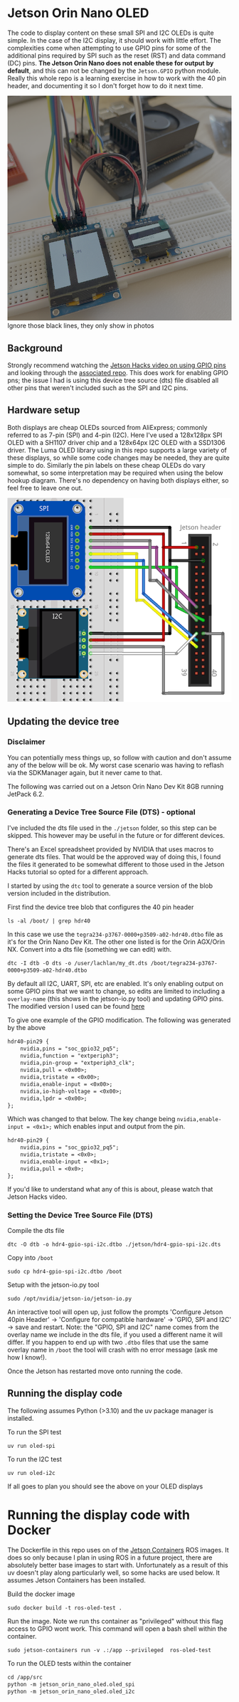 # Jetson Orin Nano OLED

The code to display content on these small SPI and I2C OLEDs is quite simple. In the case of the I2C display, it should work with little effort. The complexities come when attempting to use GPIO pins for some of the additional pins required by SPI such as the reset (RST) and data command (DC) pins. **The Jetson Orin Nano does not enable these for output by default**, and this can not be changed by the `Jetson.GPIO` python module. Really this whole repo is a learning exercise in how to work with the 40 pin header, and documenting it so I don't forget how to do it next time.

![Jetson with OLEDs](./docs/jetson_oleds.png)
Ignore those black lines, they only show in photos


## Background
Strongly recommend watching the [Jetson Hacks video on using GPIO pins](https://www.youtube.com/watch?v=a8espzPAzu4) and looking through the [associated repo](https://github.com/jetsonhacks/jetson-orin-gpio-patch). This does work for enabling GPIO pns; the issue I had is using this device tree source (dts) file disabled all other pins that weren't included such as the SPI and I2C pins.


## Hardware setup
Both displays are cheap OLEDs sourced from AliExpress; commonly referred to as 7-pin (SPI) and 4-pin (I2C). Here I've used a 128x128px SPI OLED with a SH1107 driver chip and a 128x64px I2C OLED with a SSD1306 driver. The Luma OLED library using in this repo supports a large variety of these displays, so while some code changes may be needed, they are quite simple to do. Similarly the pin labels on these cheap OLEDs do vary somewhat, so some interpretation may be required when using the below hookup diagram. There's no dependency on having both displays either, so feel free to leave one out.

![wiring diagram for jetson to oleds](./docs/hookup.png)


## Updating the device tree

### Disclaimer
You can potentially mess things up, so follow with caution and don't assume any of the below will be ok. My worst case scenario was having to reflash via the SDKManager again, but it never came to that.

The following was carried out on a Jetson Orin Nano Dev Kit 8GB running JetPack 6.2.

### Generating a Device Tree Source File (DTS) - optional

I've included the dts file used in the `./jetson` folder, so this step can be skipped. This however may be useful in the future or for different devices.

There's an Excel spreadsheet provided by NVIDIA that uses macros to generate dts files. That would be the approved way of doing this, I found the files it generated to be somewhat different to those used in the Jetson Hacks tutorial so opted for a different approach.

I started by using the `dtc` tool to generate a source version of the blob version included in the distribution.

First find the device tree blob that configures the 40 pin header

    ls -al /boot/ | grep hdr40

In this case we use the `tegra234-p3767-0000+p3509-a02-hdr40.dtbo` file as it's for the Orin Nano Dev Kit. The other one listed is for the Orin AGX/Orin NX. Convert into a dts file (something we can edit) with.

    dtc -I dtb -O dts -o /user/lachlan/my_dt.dts /boot/tegra234-p3767-0000+p3509-a02-hdr40.dtbo

By default all I2C, UART, SPI, etc are enabled. It's only enabling output on some GPIO pins that we want to change, so edits are limited to including a `overlay-name` (this shows in the jetson-io.py tool) and updating GPIO pins. The modified version I used can be found [here](./jetson/hdr4-gpio-spi-i2c.dts)

To give one example of the GPIO modification. The following was generated by the above

    hdr40-pin29 {
        nvidia,pins = "soc_gpio32_pq5";
        nvidia,function = "extperiph3";
        nvidia,pin-group = "extperiph3_clk";
        nvidia,pull = <0x00>;
        nvidia,tristate = <0x00>;
        nvidia,enable-input = <0x00>;
        nvidia,io-high-voltage = <0x00>;
        nvidia,lpdr = <0x00>;
    };

Which was changed to that below. The key change being `nvidia,enable-input = <0x1>;` which enables input and output from the pin.

    hdr40-pin29 {
        nvidia,pins = "soc_gpio32_pq5";
        nvidia,tristate = <0x0>;
        nvidia,enable-input = <0x1>;
        nvidia,pull = <0x0>;
    };

If you'd like to understand what any of this is about, please watch that Jetson Hacks video.


### Setting the Device Tree Source File (DTS)

Compile the dts file

    dtc -O dtb -o hdr4-gpio-spi-i2c.dtbo ./jetson/hdr4-gpio-spi-i2c.dts

Copy into `/boot`

    sudo cp hdr4-gpio-spi-i2c.dtbo /boot

Setup with the jetson-io.py tool

    sudo /opt/nvidia/jetson-io/jetson-io.py

An interactive tool will open up, just follow the prompts 'Configure Jetson 40pin Header' -> 'Configure for compatible hardware' -> 'GPIO, SPI and I2C' -> save and restart. Note: the "GPIO, SPI and I2C" name comes from the overlay name we include in the dts file, if you used a different name it will differ. If you happen to end up with two `.dtbo` files that use the same overlay name in `/boot` the tool will crash with no error message (ask me how I know!).

Once the Jetson has restarted move onto running the code.


## Running the display code

The following assumes Python (>3.10) and the uv package manager is installed.

To run the SPI test

    uv run oled-spi

To run the I2C test

    uv run oled-i2c

If all goes to plan you should see the above on your OLED displays


# Running the display code with Docker

The Dockerfile in this repo uses on of the [Jetson Containers](https://github.com/dusty-nv/jetson-containers) ROS images. It does so only because I plan in using ROS in a future project, there are absolutely better base images to start with. Unfortunately as a result of this uv doesn't play along particularly well, so some hacks are used below. It assumes Jetson Containers has been installed.

Build the docker image

    sudo docker build -t ros-oled-test .

Run the image. Note we run ths container as "privileged" without this flag access to GPIO wont work. This command will open a bash shell within the container.

    sudo jetson-containers run -v .:/app --privileged  ros-oled-test

To run the OLED tests within the container

    cd /app/src
    python -m jetson_orin_nano_oled.oled_spi
    python -m jetson_orin_nano_oled.oled_i2c

